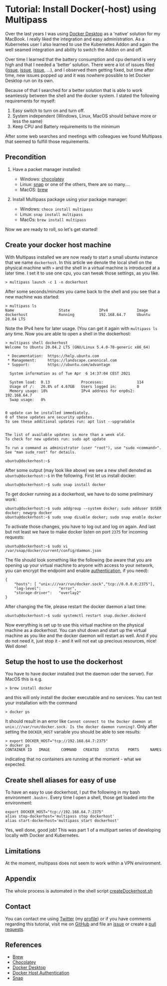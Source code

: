# Tutorial: Install Docker(-host) using Multipass

Over the last years I was using [Docker Desktop](https://www.docker.com/products/docker-desktop)
as a 'native' solution for my MacBook. I really liked the integration and easy administration. As
a Kubernetes user I also learned to use the Kubernetes Addon and again the well seamed
integration and ability to switch the Addon on and off.

Over time I learned that the battery consumption and cpu demand is very high and that I
needed a 'better' solution. There were a lot of issues filed
([issue](https://github.com/docker/for-mac/issues/4323),
[issue](https://github.com/docker/for-mac/issues/3499),
[issue](https://github.com/docker/for-mac/issues/1759), ...), and I observed them getting
fixed, but time after time, new issues popped up and it was nowhere possible to let
Docker Desktop run on its own.

Because of that I searched for a better solution that is able to work seamlessly between the shell
and the docker system. I stated the following requirements for myself:

1. Easy switch to turn on and turn off.
2. System independent (Windows, Linux, MacOS should behave more or less the same)
3. Keep CPU and Battery requirements to the minimum

After some web searches and meetings with colleagues we found Multipass that seemed to fulfill
those requirements.

## Precondition

1. Have a packet manager installed:

    - Windows: [chocolatey](https://chocolatey.org/)
    - Linux: [snap](https://snapcraft.io/) or one of the others, there are so many....
    - MacOS: [brew](https://brew.sh/)

2. Install Multipass package using your package manager:

    - Windows: `choco install multipass`
    - Linux: `snap install multipass`
    - MacOs: `brew install multipass`

Now we are ready to roll, so let's get started!

## Create your docker host machine

With Multipass installed we are now ready to start a small ubuntu instance that we name `dockerhost`.
In this article we denote the local shell on the physical machine with `>` and the shell in a virtual
machine is introduced at a later time. I set it to use one cpu, you can tweak those settings, as you
like.

    > multipass launch -c 1 -n dockerhost

After some seconds/minutes you came back to the shell and you see that a new machine was started:

    > multipass ls
    Name                    State             IPv4             Image
    dockerhost              Running           192.168.64.7     Ubuntu 20.04 LTS

Note the IPv4 here for later usage. (You can get it again with `multipass ls` any time. Now you are
able to open a shell in the dockerhost:

    > multipass shell dockerhost
    Welcome to Ubuntu 20.04.2 LTS (GNU/Linux 5.4.0-70-generic x86_64)

     * Documentation:  https://help.ubuntu.com
     * Management:     https://landscape.canonical.com
     * Support:        https://ubuntu.com/advantage

      System information as of Tue Apr  6 14:37:04 CEST 2021

      System load:  0.13              Processes:               114
      Usage of /:   26.8% of 4.67GB   Users logged in:         0
      Memory usage: 18%               IPv4 address for enp0s2: 192.168.64.7
      Swap usage:   0%


    0 update can be installed immediately.
    0 of these updates are security updates.
    To see these additional updates run: apt list --upgradable


    The list of available updates is more than a week old.
    To check for new updates run: sudo apt update

    To run a command as administrator (user "root"), use "sudo <command>".
    See "man sudo_root" for details.

    ubuntu@dockerhost:~$ 

After some output (may look like above) we see a new shell denoted as
`ubuntu@dockerhost:~$` in the following. First let us install docker:

    ubuntu@dockerhost:~$ sudo snap install docker

To get docker running as a dockerhost, we have to do some preliminary work:

    ubuntu@dockerhost:~$ sudo addgroup --system docker; sudo adduser $USER docker; newgrp docker
    ubuntu@dockerhost:~$ sudo snap disable docker; sudo snap enable docker

To activate those changes, you have to log out and log on again. And last but not
least we have to make docker listen on port `2375` for incoming requests:

    ubuntu@dockerhost:~$ sudo vi /var/snap/docker/current/config/daemon.json

The file should look something like the following (be aware that you are opening up your
virtual machine to anyone with access to your network, you can encrypt the endpoint and
enable [authentication](https://docs.docker.com/engine/security/protect-access/), if
you need):

    {
        "hosts": [ "unix:///var/run/docker.sock","tcp://0.0.0.0:2375"],
        "log-level":        "error",
        "storage-driver":   "overlay2"
    }

After changing the file, please restart the docker daemon a last time:

    ubuntu@dockerhost:~$ sudo systemctl restart snap.docker.dockerd

Now everything is set up to use this virtual machine on the physical
machine as a dockerhost. You can shut down and start up the virtual
machine as you like and the docker daemon will restart as well. And
if you do not need it, just stop it - and it will not eat up precious
resources, nice! Well done!

## Setup the host to use the dockerhost

You have to have docker installed (not the daemon oder the server). For MacOS this is e.g.

    > brew install docker

and this will only install the docker executable and no services. You can test your installation
with the command

    > docker ps

It should result in an error like `Cannot connect to the Docker daemon at unix:///var/run/docker.sock. Is the docker daemon running?`. Only after setting the `DOCKER_HOST` variable you should be able to see results:

    > export DOCKER_HOST="tcp://192.168.64.7:2375"
    > docker ps
    CONTAINER ID   IMAGE     COMMAND   CREATED   STATUS    PORTS     NAMES

indicating that no containers are running at the moment - what we expected.

## Create shell aliases for easy of use

To have an easy to use dockerhost, I put the following in my bash environment `.bashrc`. Every time I open
a shell, those get loaded into the environment:

    export DOCKER_HOST="tcp://192.168.64.7:2375"
    alias stop-dockerhost='multipass stop dockerhost'
    alias start-dockerhost='multipass start dockerhost'

Yes, well done, good job! This was part 1 of a multipart series of developing locally with Docker and Kubernetes.

## Limitations

At the moment, multipass does not seem to work within a VPN environment.

## Appendix

The whole process is automated in the shell script [createDockerhost.sh](createDockerhost.sh)

## Contact

You can contact me using [Twitter](https://twitter.com/intent/tweet?url=https%3a%2f%2fstefanjacobs.github.io%2ftutorials%2f&text=Developing%20with%20Kubernetes%20and%20Docker%20on%20localhost%20without%20messing%20up%20your%20system&via=stefanjacobs&original_referer=https://stefanjacobs.github.io/tutorials/) (my [profile](https://twitter.com/stefanj78)) or if you have comments regarding this tutorial, visit me on [GitHub](https://github.com/stefanjacobs/tutorials) and file an [issue](https://github.com/stefanjacobs/tutorials/issues) or create a [pull requests](https://github.com/stefanjacobs/tutorials/pulls).

## References

- [Brew](https://brew.sh/)
- [Chocolatey](https://chocolatey.org/)
- [Docker Desktop](https://www.docker.com/products/docker-desktop)
- [Docker Host Authentication](https://docs.docker.com/engine/security/protect-access/)
- [Snap](https://snapcraft.io/)
